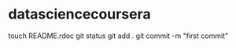 datasciencecoursera
===================
touch README.rdoc
git status
git add .
git commit -m "first commit"
